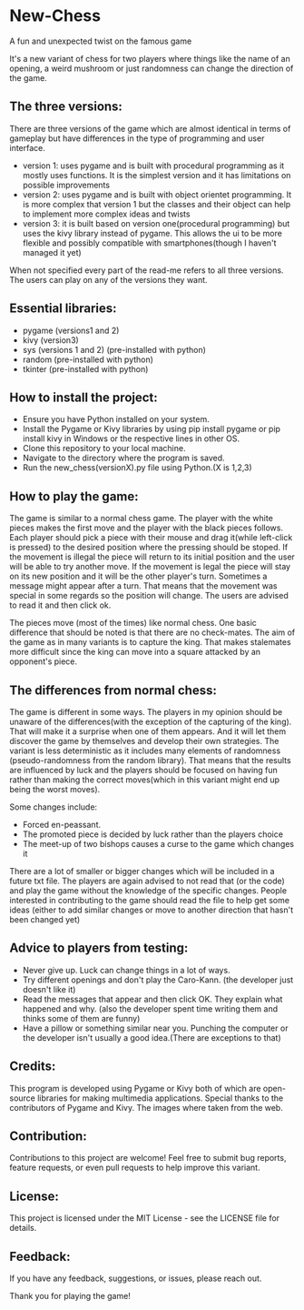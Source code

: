 # New-Chess
A fun and unexpected twist on the famous game

It's a new variant of chess for two players where things like the name of an opening, a weird mushroom or just randomness can change the direction of the game.

## The three versions:
There are three versions of the game which are almost identical in terms of gameplay but have differences in the type of programming and user interface.
* version 1: uses pygame and is built with procedural programming as it mostly uses functions. It is the simplest version and it has limitations on possible improvements
* version 2: uses pygame and is built with object orientet programming. It is more complex that version 1 but the classes and their object can help to implement more complex ideas and twists
* version 3: it is built based on version one(procedural programming) but uses the kivy library instead of pygame. This allows the ui to be more flexible and possibly compatible with smartphones(though I haven't managed it yet)

When not specified every part of the read-me refers to all three versions.
The users can play on any of the versions they want.

## Essential libraries:
* pygame (versions1 and 2)
* kivy (version3)
* sys  (versions 1 and 2) (pre-installed with python)
* random (pre-installed with python)
* tkinter (pre-installed with python)


## How to install the project:

* Ensure you have Python installed on your system.
* Install the Pygame or  Kivy libraries by using pip install pygame or pip install kivy in Windows or the respective lines in other OS.
* Clone this repository to your local machine.
* Navigate to the directory where the program is saved.
* Run the new_chess(versionX).py file using Python.(X is 1,2,3)

## How to play the game:
The game is similar to a normal chess game. The player with the white pieces makes the first move and the player with the black pieces follows. Each player should pick a piece with their mouse and drag it(while left-click is pressed) to the desired position where the pressing should be stoped. If the movement is illegal the piece will return to its initial position and the user will be able to try another move. If the movement is legal the piece will stay on its new position and it will be the other player's turn. Sometimes a message might appear after a turn. That means that the movement was special in some regards so the position will change. The users are advised to read it and then click ok.

The pieces move (most of the times) like normal chess. One basic difference that should be noted is that there are no check-mates. The aim of the game as in many variants is to capture the king. That makes stalemates more difficult since the king can move into a square attacked by an opponent's piece.

## The differences from normal chess:
The game is different in some ways. The players in my opinion should be unaware of the differences(with the exception of the capturing of the king). That will make it a surprise when one of them appears. And it will let them discover the game by themselves and develop their own strategies.
The variant is less deterministic as it includes many elements of randomness (pseudo-randomness from the random library). That means that the results are influenced by luck and the players should be focused on having fun rather than making the correct moves(which in this variant might end up being the worst moves).

Some changes include:
* Forced en-peassant. 
* The promoted piece is decided by luck rather than the players choice
* The meet-up of two bishops causes a curse to the game which changes it

There are a lot of smaller or bigger changes which will be included in a future txt file. The players are again advised to not read that (or the code) and play the game without the knowledge of the specific changes. People interested in contributing to the game should read the file to help get some ideas (either to add similar changes or move to another direction that hasn't been changed yet)

## Advice to players from testing:
* Never give up. Luck can change things in a lot of ways.
* Try different openings and don't play the Caro-Kann. (the developer just doesn't like it)
* Read the messages that appear and then click OK. They explain what happened and why. (also the developer spent time writing them and thinks some of them are funny)
* Have a pillow or something similar near you. Punching the computer or the developer isn't usually a good idea.(There are exceptions to that)
  
## Credits:
This program is developed using Pygame or Kivy both of which are  open-source libraries for making multimedia applications.  Special thanks to the contributors of Pygame and Kivy. 
The images where taken from the web.

## Contribution:
Contributions to this project are welcome! Feel free to submit bug reports, feature requests, or even pull requests to help improve this variant.

## License:
This project is licensed under the MIT License - see the LICENSE file for details.

## Feedback:
If you have any feedback, suggestions, or issues, please reach out.

Thank you for playing the game!
